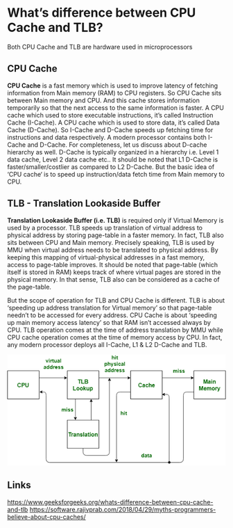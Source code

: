 # What’s difference between CPU Cache and TLB?

Both CPU Cache and TLB are hardware used in microprocessors

## CPU Cache

**CPU Cache** is a fast memory which is used to improve latency of fetching information from Main memory (RAM) to CPU registers. So CPU Cache sits between Main memory and CPU. And this cache stores information temporarily so that the next access to the same information is faster. A CPU cache which used to store executable instructions, it’s called Instruction Cache (I-Cache). A CPU cache which is used to store data, it’s called Data Cache (D-Cache). So I-Cache and D-Cache speeds up fetching time for instructions and data respectively. A modern processor contains both I-Cache and D-Cache. For completeness, let us discuss about D-cache hierarchy as well. D-Cache is typically organized in a hierarchy i.e. Level 1 data cache, Level 2 data cache etc.. It should be noted that L1 D-Cache is faster/smaller/costlier as compared to L2 D-Cache. But the basic idea of ‘CPU cache‘ is to speed up instruction/data fetch time from Main memory to CPU.


## TLB - Translation Lookaside Buffer

**Translation Lookaside Buffer (i.e. TLB)** is required only if Virtual Memory is used by a processor. 
TLB speeds up translation of virtual address to physical address by storing page-table in a faster memory. In fact, TLB also sits between CPU and Main memory. 
Precisely speaking, TLB is used by MMU when virtual address needs to be translated to physical address. By keeping this mapping of virtual-physical addresses in a fast memory, access to page-table improves. It should be noted that page-table (which itself is stored in RAM) keeps track of where virtual pages are stored in the physical memory. In that sense, TLB also can be considered as a cache of the page-table.

But the scope of operation for TLB and CPU Cache is different. TLB is about ‘speeding up address translation for Virtual memory’ so that page-table needn’t to be accessed for every address. CPU Cache is about ‘speeding up main memory access latency’ so that RAM isn’t accessed always by CPU. TLB operation comes at the time of address translation by MMU while CPU cache operation comes at the time of memory access by CPU. In fact, any modern processor deploys all I-Cache, L1 & L2 D-Cache and TLB.

![](./cpu_cche_tlb.png)

## Links

https://www.geeksforgeeks.org/whats-difference-between-cpu-cache-and-tlb
https://software.rajivprab.com/2018/04/29/myths-programmers-believe-about-cpu-caches/